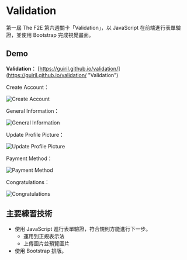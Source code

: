 # Validation

第一屆 The F2E 第六週關卡「Validation」，以 JavaScript 在前端進行表單驗證，並使用 Bootstrap 完成視覺畫面。

## Demo

**Validation**：
[https://guiril.github.io/validation/](https://guiril.github.io/validation/ "Validation")

Create Account：

![Create Account](https://i.imgur.com/87U6eWp.jpg)

General Information：

![General Information](https://i.imgur.com/QUfMOoc.jpg)

Update Profile Picture：

![Update Profile Picture](https://i.imgur.com/Pg2iQRI.jpg)

Payment Method：

![Payment Method](https://i.imgur.com/dwPI3dq.jpg)

Congratulations：

![Congratulations](https://i.imgur.com/UAtSLlC.jpg)

## 主要練習技術

* 使用 JavaScript 進行表單驗證，符合規則方能進行下一步。
  * 運用到正規表示法
  * 上傳圖片並預覽圖片
* 使用 Bootstrap 排版。
